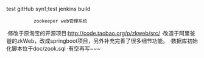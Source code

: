test gitHub syn1;test jenkins build

              zookeeper web管理系统
              
·修改于原淘宝的开源项目:http://code.taobao.org/p/zkweb/src/
·改造于阿里爸爸的zkWeb，改成springboot项目，另外补充完善了很多细节功能。
·数据库初始化脚本位于doc/zook.sql
·有空再写~~~